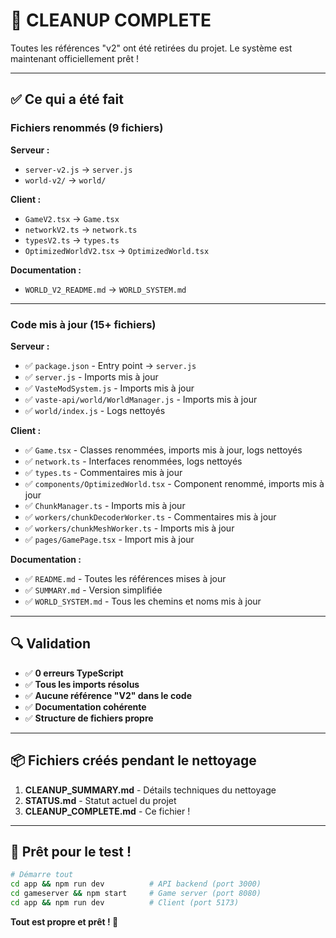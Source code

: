 # 🎉 CLEANUP COMPLETE

Toutes les références "v2" ont été retirées du projet. Le système est maintenant officiellement prêt !

---

## ✅ Ce qui a été fait

### Fichiers renommés (9 fichiers)

**Serveur :**
- `server-v2.js` → `server.js`
- `world-v2/` → `world/`

**Client :**
- `GameV2.tsx` → `Game.tsx`
- `networkV2.ts` → `network.ts`
- `typesV2.ts` → `types.ts`
- `OptimizedWorldV2.tsx` → `OptimizedWorld.tsx`

**Documentation :**
- `WORLD_V2_README.md` → `WORLD_SYSTEM.md`

---

### Code mis à jour (15+ fichiers)

**Serveur :**
- ✅ `package.json` - Entry point → `server.js`
- ✅ `server.js` - Imports mis à jour
- ✅ `VasteModSystem.js` - Imports mis à jour
- ✅ `vaste-api/world/WorldManager.js` - Imports mis à jour
- ✅ `world/index.js` - Logs nettoyés

**Client :**
- ✅ `Game.tsx` - Classes renommées, imports mis à jour, logs nettoyés
- ✅ `network.ts` - Interfaces renommées, logs nettoyés
- ✅ `types.ts` - Commentaires mis à jour
- ✅ `components/OptimizedWorld.tsx` - Component renommé, imports mis à jour
- ✅ `ChunkManager.ts` - Imports mis à jour
- ✅ `workers/chunkDecoderWorker.ts` - Commentaires mis à jour
- ✅ `workers/chunkMeshWorker.ts` - Imports mis à jour
- ✅ `pages/GamePage.tsx` - Import mis à jour

**Documentation :**
- ✅ `README.md` - Toutes les références mises à jour
- ✅ `SUMMARY.md` - Version simplifiée
- ✅ `WORLD_SYSTEM.md` - Tous les chemins et noms mis à jour

---

## 🔍 Validation

- ✅ **0 erreurs TypeScript**
- ✅ **Tous les imports résolus**
- ✅ **Aucune référence "V2" dans le code**
- ✅ **Documentation cohérente**
- ✅ **Structure de fichiers propre**

---

## 📦 Fichiers créés pendant le nettoyage

1. **CLEANUP_SUMMARY.md** - Détails techniques du nettoyage
2. **STATUS.md** - Statut actuel du projet
3. **CLEANUP_COMPLETE.md** - Ce fichier !

---

## 🚀 Prêt pour le test !

```bash
# Démarre tout
cd app && npm run dev          # API backend (port 3000)
cd gameserver && npm start     # Game server (port 8080)  
cd app && npm run dev          # Client (port 5173)
```

**Tout est propre et prêt ! 🎯**
